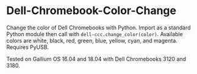 # Dell-Chromebook-Color-Change
Change the color of Dell Chromebooks with Python.
Import as a standard Python module then call with `dell-ccc.change_color(color)`. Available colors are white, black, red, green, blue, yellow, cyan, and magenta. Requires PyUSB.

Tested on Gallium OS 16.04 and 18.04 with Dell Chromebooks 3120 and 3180.

